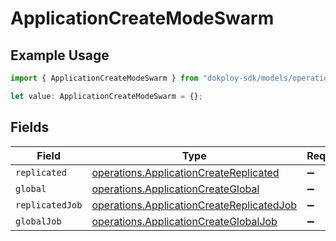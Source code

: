 # ApplicationCreateModeSwarm

## Example Usage

```typescript
import { ApplicationCreateModeSwarm } from "dokploy-sdk/models/operations";

let value: ApplicationCreateModeSwarm = {};
```

## Fields

| Field                                                                                                  | Type                                                                                                   | Required                                                                                               | Description                                                                                            |
| ------------------------------------------------------------------------------------------------------ | ------------------------------------------------------------------------------------------------------ | ------------------------------------------------------------------------------------------------------ | ------------------------------------------------------------------------------------------------------ |
| `replicated`                                                                                           | [operations.ApplicationCreateReplicated](../../models/operations/applicationcreatereplicated.md)       | :heavy_minus_sign:                                                                                     | N/A                                                                                                    |
| `global`                                                                                               | [operations.ApplicationCreateGlobal](../../models/operations/applicationcreateglobal.md)               | :heavy_minus_sign:                                                                                     | N/A                                                                                                    |
| `replicatedJob`                                                                                        | [operations.ApplicationCreateReplicatedJob](../../models/operations/applicationcreatereplicatedjob.md) | :heavy_minus_sign:                                                                                     | N/A                                                                                                    |
| `globalJob`                                                                                            | [operations.ApplicationCreateGlobalJob](../../models/operations/applicationcreateglobaljob.md)         | :heavy_minus_sign:                                                                                     | N/A                                                                                                    |